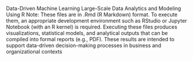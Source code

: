 Data-Driven Machine Learning
Large-Scale Data Analytics and Modeling Using R
      Note: These files are in .Rmd (R Markdown) format. To execute them, an appropriate development environment such as RStudio 
      or Jupyter Notebook (with an R kernel) is required.
Executing these files produces visualizations, statistical models, and analytical outputs that can be compiled into formal reports (e.g., PDF). These results are intended to support data-driven decision-making processes in business and organizational contexts
